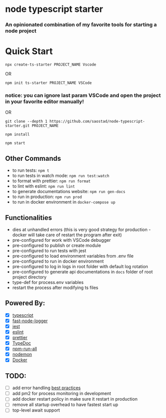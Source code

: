 # node typescript starter

### An opinionated combination of my favorite tools for starting a node project

# Quick Start

`npx create-ts-starter PROJECT_NAME Vscode`

OR

`npm init ts-starter PROJECT_NAME VSCode`

### notice: you can ignore last param VSCode and open the project in your favorite editor manually!

OR

`git clone --depth 1 https://github.com/saostad/node-typescript-starter.git PROJECT_NAME`

`npm install`

`npm start`

## Other Commands

- to run tests: `npm t`
- to run tests in watch mode: `npm run test:watch`
- to format with prettier: `npm run format`
- to lint with eslint: `npm run lint`
- to generate documentations website: `npm run gen-docs`
- to run in production: `npm run prod`
- to run in docker environment in `docker-compose up`

## Functionalities

- dies at unhandled errors (this is very good strategy for production - docker will take care of restart the program after exit)
- pre-configured for work with VSCode debugger
- pre-configured to publish or create module
- pre-configured to run tests with jest
- pre-configured to load environment variables from .env file
- pre-configured to run in docker environment
- pre-configured to log in logs in root folder with default log rotation
- pre-configured to generate api documentations in `docs` folder of root project directory
- type-def for process.env variables
- restart the process after modifying ts files

## Powered By:

- [x] [typescript](https://github.com/Microsoft/TypeScript)
- [x] [fast-node-logger](https://github.com/saostad/fast-node-logger)
- [x] [jest](https://github.com/facebook/jest)
- [x] [eslint](https://github.com/eslint/eslint)
- [x] [prettier](https://github.com/prettier/prettier)
- [x] [TypeDoc](https://github.com/TypeStrong/TypeDoc)
- [x] [npm-run-all](https://github.com/mysticatea/npm-run-all)
- [x] [nodemon](https://github.com/remy/nodemon)
- [x] [Docker](https://www.docker.com/)

## TODO:

- [ ] add error handling [best practices](https://www.youtube.com/watch?v=62ZRPJkHOX0&list=WL&index=10&t=0s)
- [ ] add pm2 for process monitoring in development
- [ ] add docker restart policy in make sure it restart in production
- [ ] remove all startup overhead to have fastest start up
- [ ] top-level await support
